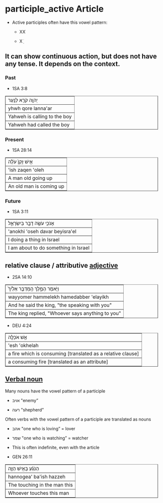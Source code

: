# participle_active Article
* Active participles often have this vowel pattern:
    
    * XXׁ
    
    * X  ֵ ׁ

## It can show continuous action, but does not have any tense. It depends on the context.

### Past
* 1SA 3:8
<table border="1" class="docutils">
<colgroup>
<col width="100%" />
</colgroup>
<tbody valign="top">
<tr class="row-odd"><td>יְהוָ֖ה קֹרֵ֥א לַנָּֽעַר</td>
</tr>
<tr class="row-even"><td>yhwh qore lanna'ar</td>
</tr>
<tr class="row-odd"><td>Yahweh is calling to the boy</td>
</tr>
<tr class="row-even"><td>Yahweh had called the boy</td>
</tr>
</tbody>
</table>

### Present 
* 1SA 28:14
<table border="1" class="docutils">
<colgroup>
<col width="100%" />
</colgroup>
<tbody valign="top">
<tr class="row-odd"><td>אִ֤ישׁ זָקֵן֙ עֹלֶ֔ה</td>
</tr>
<tr class="row-even"><td>'ish zaqen 'oleh</td>
</tr>
<tr class="row-odd"><td>A man old going up</td>
</tr>
<tr class="row-even"><td>An old man is coming up</td>
</tr>
</tbody>
</table>

### Future
* 1SA 3:11
<table border="1" class="docutils">
<colgroup>
<col width="100%" />
</colgroup>
<tbody valign="top">
<tr class="row-odd"><td>אָנֹכִ֛י עֹשֶׂ֥ה דָבָ֖ר בְּיִשְׂרָאֵ֑ל</td>
</tr>
<tr class="row-even"><td>'anokhi 'oseh davar beyisra'el</td>
</tr>
<tr class="row-odd"><td>I doing a thing in Israel</td>
</tr>
<tr class="row-even"><td>I am about to do something in Israel</td>
</tr>
</tbody>
</table>

## relative clause / attributive [adjective](https://git.door43.org/Door43/en-uhg/src/master/content/adjective/02.md)
* 2SA 14:10
<table border="1" class="docutils">
<colgroup>
<col width="100%" />
</colgroup>
<tbody valign="top">
<tr class="row-odd"><td>וַיֹּ֖אמֶר הַמֶּ֑לֶךְ הַֽמְדַבֵּ֤ר אֵלַ֙יִךְ֙</td>
</tr>
<tr class="row-even"><td>wayyomer hammelekh hamedabber 'elayikh</td>
</tr>
<tr class="row-odd"><td>And he said the king, "the speaking with you"</td>
</tr>
<tr class="row-even"><td>The king replied, "Whoever says anything to you"</td>
</tr>
</tbody>
</table>

* DEU 4:24
<table border="1" class="docutils">
<colgroup>
<col width="100%" />
</colgroup>
<tbody valign="top">
<tr class="row-odd"><td>אֵ֥שׁ אֹכְלָ֖ה</td>
</tr>
<tr class="row-even"><td>'esh 'okhelah</td>
</tr>
<tr class="row-odd"><td>a fire which is consuming [translated as a relative clause]</td>
</tr>
<tr class="row-even"><td>a consuming fire [translated as an attribute]</td>
</tr>
</tbody>
</table>

## [Verbal noun](https://git.door43.org/Door43/en-uhg/src/master/content/verb/02.md#verbal-nouns) 
Many nouns have the vowel pattern of a participle

* אויב "enemy”

* רעה "shepherd”

Often verbs with the vowel pattern of a participle are translated as nouns

* אהב "one who is loving” = lover

* שמר "one who is watching” = watcher

* This is often indefinite, even with the article

* GEN 26:11
<table border="1" class="docutils">
<colgroup>
<col width="100%" />
</colgroup>
<tbody valign="top">
<tr class="row-odd"><td>הַנֹּגֵ֜עַ בָּאִ֥ישׁ הַזֶּ֛ה</td>
</tr>
<tr class="row-even"><td>hannogea' ba'ish hazzeh</td>
</tr>
<tr class="row-odd"><td>The touching in the man this</td>
</tr>
<tr class="row-even"><td>Whoever touches this man</td>
</tr>
</tbody>
</table>